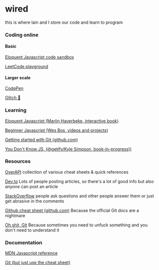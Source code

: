 # wired
this is where lain and I store our code and learn to program

### Coding online

#### Basic

[Eloquent Javascript code sandbox](https://eloquentjavascript.net/code/)

[LeetCode playground](https://leetcode.com/playground/new/empty)

#### Larger scale

[CodePen](https://codepen.io/)

[Glitch 🎏](https://glitch.com/)

### Learning

[Eloquent Javascript (Marijn Haverbeke, interactive book)](https://eloquentjavascript.net/)

[Beginner Javascript (Wes Bos, videos and projects)](https://beginnerjavascript.com/)

[Getting started with Git (github.com)](https://docs.github.com/en/get-started)

[You Don't Know JS, (@getify/Kyle Simpson, book-in-progress))](https://github.com/getify/You-Dont-Know-JS)

### Resources 

[OverAPI](https://overapi.com/)
collection of various cheat sheets & quick references

[Dev.to](https://dev.to/)
Lots of people posting articles, so there's a lot of good info but also *anyone* can post an article

[StackOverflow](https://stackoverflow.com/)
people ask questions and other people answer them or just get abrasive in the comments

[Github cheat sheet (github.com)](https://training.github.com/downloads/github-git-cheat-sheet/)
Because the official Git docs are a nightmare

[Oh shit, Git](https://ohshitgit.com/)
Because sometimes you need to unfuck something and you don't need to understand it

### Documentation

[MDN Javascript reference](https://developer.mozilla.org/en-US/docs/Web/JavaScript/Reference)

[Git (but just use the cheat sheet)](https://git-scm.com/docs)